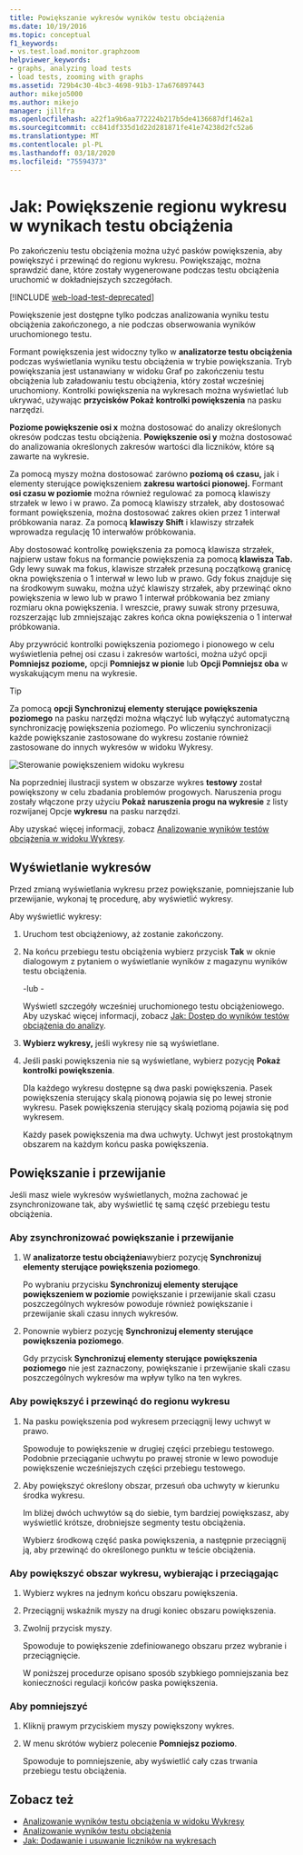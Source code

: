 ```yaml
---
title: Powiększanie wykresów wyników testu obciążenia
ms.date: 10/19/2016
ms.topic: conceptual
f1_keywords:
- vs.test.load.monitor.graphzoom
helpviewer_keywords:
- graphs, analyzing load tests
- load tests, zooming with graphs
ms.assetid: 729b4c30-4bc3-4698-91b3-17a676897443
author: mikejo5000
ms.author: mikejo
manager: jillfra
ms.openlocfilehash: a22f1a9b6aa772224b217b5de4136687df1462a1
ms.sourcegitcommit: cc841df335d1d22d281871fe41e74238d2fc52a6
ms.translationtype: MT
ms.contentlocale: pl-PL
ms.lasthandoff: 03/18/2020
ms.locfileid: "75594373"
---
```

# <a name="how-to-zoom-in-on-a-region-of-the-graph-in-load-test-results"></a>Jak: Powiększenie regionu wykresu w wynikach testu obciążenia

Po zakończeniu testu obciążenia można użyć pasków powiększenia, aby powiększyć i przewinąć do regionu wykresu. Powiększając, można sprawdzić dane, które zostały wygenerowane podczas testu obciążenia uruchomić w dokładniejszych szczegółach.

[!INCLUDE [web-load-test-deprecated](includes/web-load-test-deprecated.md)]

Powiększenie jest dostępne tylko podczas analizowania wyniku testu obciążenia zakończonego, a nie podczas obserwowania wyników uruchomionego testu.

Formant powiększenia jest widoczny tylko w **analizatorze testu obciążenia** podczas wyświetlania wyniku testu obciążenia w trybie powiększania. Tryb powiększania jest ustanawiany w widoku Graf po zakończeniu testu obciążenia lub załadowaniu testu obciążenia, który został wcześniej uruchomiony. Kontrolki powiększenia na wykresach można wyświetlać lub ukrywać, używając **przycisków Pokaż kontrolki powiększenia** na pasku narzędzi.

**Poziome powiększenie osi x** można dostosować do analizy określonych okresów podczas testu obciążenia. **Powiększenie osi y** można dostosować do analizowania określonych zakresów wartości dla liczników, które są zawarte na wykresie.

Za pomocą myszy można dostosować zarówno **poziomą oś czasu,** jak i elementy sterujące powiększeniem **zakresu wartości pionowej.** Formant **osi czasu w poziomie** można również regulować za pomocą klawiszy strzałek w lewo i w prawo. Za pomocą klawiszy strzałek, aby dostosować formant powiększenia, można dostosować zakres okien przez 1 interwał próbkowania naraz. Za pomocą **klawiszy Shift** i klawiszy strzałek wprowadza regulację 10 interwałów próbkowania.

Aby dostosować kontrolkę powiększenia za pomocą klawisza strzałek, najpierw ustaw fokus na formancie powiększenia za pomocą **klawisza Tab.** Gdy lewy suwak ma fokus, klawisze strzałek przesuną początkową granicę okna powiększenia o 1 interwał w lewo lub w prawo. Gdy fokus znajduje się na środkowym suwaku, można użyć klawiszy strzałek, aby przewinąć okno powiększenia w lewo lub w prawo 1 interwał próbkowania bez zmiany rozmiaru okna powiększenia. I wreszcie, prawy suwak strony przesuwa, rozszerzając lub zmniejszając zakres końca okna powiększenia o 1 interwał próbkowania.

Aby przywrócić kontrolki powiększenia poziomego i pionowego w celu wyświetlenia pełnej osi czasu i zakresów wartości, można użyć opcji **Pomniejsz poziome,** opcji **Pomniejsz w pionie** lub **Opcji Pomniejsz oba** w wyskakującym menu na wykresie.

> [!TIP]
> Za pomocą **opcji Synchronizuj elementy sterujące powiększenia poziomego** na pasku narzędzi można włączyć lub wyłączyć automatyczną synchronizację powiększenia poziomego. Po wliczeniu synchronizacji każde powiększanie zastosowane do wykresu zostanie również zastosowane do innych wykresów w widoku Wykresy.

![Sterowanie powiększeniem widoku wykresu](../test/media/ltest_zoomcontrol.png)

Na poprzedniej ilustracji system w obszarze wykres **testowy** został powiększony w celu zbadania problemów progowych. Naruszenia progu zostały włączone przy użyciu **Pokaż naruszenia progu na wykresie** z listy rozwijanej Opcje **wykresu** na pasku narzędzi.

Aby uzyskać więcej informacji, zobacz [Analizowanie wyników testów obciążenia w widoku Wykresy](../test/analyze-load-test-results-in-the-graphs-view.md).

## <a name="display-graphs"></a>Wyświetlanie wykresów

Przed zmianą wyświetlania wykresu przez powiększanie, pomniejszanie lub przewijanie, wykonaj tę procedurę, aby wyświetlić wykresy.

Aby wyświetlić wykresy:

1. Uruchom test obciążeniowy, aż zostanie zakończony.

2. Na końcu przebiegu testu obciążenia wybierz przycisk **Tak** w oknie dialogowym z pytaniem o wyświetlanie wyników z magazynu wyników testu obciążenia.

     \-lub -

     Wyświetl szczegóły wcześniej uruchomionego testu obciążeniowego. Aby uzyskać więcej informacji, zobacz [Jak: Dostęp do wyników testów obciążenia do analizy](../test/how-to-access-load-test-results-for-analysis.md).

3. **Wybierz wykresy,** jeśli wykresy nie są wyświetlane.

4. Jeśli paski powiększenia nie są wyświetlane, wybierz pozycję **Pokaż kontrolki powiększenia**.

     Dla każdego wykresu dostępne są dwa paski powiększenia. Pasek powiększenia sterujący skalą pionową pojawia się po lewej stronie wykresu. Pasek powiększenia sterujący skalą poziomą pojawia się pod wykresem.

     Każdy pasek powiększenia ma dwa uchwyty. Uchwyt jest prostokątnym obszarem na każdym końcu paska powiększenia.

## <a name="zoom-and-scroll"></a>Powiększanie i przewijanie

Jeśli masz wiele wykresów wyświetlanych, można zachować je zsynchronizowane tak, aby wyświetlić tę samą część przebiegu testu obciążenia.

### <a name="to-synchronize-zooming-and-scrolling"></a>Aby zsynchronizować powiększanie i przewijanie

1. W **analizatorze testu obciążenia**wybierz pozycję **Synchronizuj elementy sterujące powiększenia poziomego**.

     Po wybraniu przycisku **Synchronizuj elementy sterujące powiększeniem w poziomie** powiększanie i przewijanie skali czasu poszczególnych wykresów powoduje również powiększanie i przewijanie skali czasu innych wykresów.

2. Ponownie wybierz pozycję **Synchronizuj elementy sterujące powiększenia poziomego**.

     Gdy przycisk **Synchronizuj elementy sterujące powiększenia poziomego** nie jest zaznaczony, powiększanie i przewijanie skali czasu poszczególnych wykresów ma wpływ tylko na ten wykres.

### <a name="to-zoom-and-scroll-to-a-region-of-the-graph"></a>Aby powiększyć i przewinąć do regionu wykresu

1. Na pasku powiększenia pod wykresem przeciągnij lewy uchwyt w prawo.

     Spowoduje to powiększenie w drugiej części przebiegu testowego. Podobnie przeciąganie uchwytu po prawej stronie w lewo powoduje powiększenie wcześniejszych części przebiegu testowego.

2. Aby powiększyć określony obszar, przesuń oba uchwyty w kierunku środka wykresu.

     Im bliżej dwóch uchwytów są do siebie, tym bardziej powiększasz, aby wyświetlić krótsze, drobniejsze segmenty testu obciążenia.

     Wybierz środkową część paska powiększenia, a następnie przeciągnij ją, aby przewinąć do określonego punktu w teście obciążenia.

### <a name="to-zoom-to-a-region-of-the-graph-by-choosing-and-dragging"></a>Aby powiększyć obszar wykresu, wybierając i przeciągając

1. Wybierz wykres na jednym końcu obszaru powiększenia.

2. Przeciągnij wskaźnik myszy na drugi koniec obszaru powiększenia.

3. Zwolnij przycisk myszy.

    Spowoduje to powiększenie zdefiniowanego obszaru przez wybranie i przeciągnięcie.

   W poniższej procedurze opisano sposób szybkiego pomniejszania bez konieczności regulacji końców paska powiększenia.

### <a name="to-zoom-out"></a>Aby pomniejszyć

1. Kliknij prawym przyciskiem myszy powiększony wykres.

2. W menu skrótów wybierz polecenie **Pomniejsz poziomo**.

     Spowoduje to pomniejszenie, aby wyświetlić cały czas trwania przebiegu testu obciążenia.

## <a name="see-also"></a>Zobacz też

- [Analizowanie wyników testu obciążenia w widoku Wykresy](../test/analyze-load-test-results-in-the-graphs-view.md)
- [Analizowanie wyników testu obciążenia](../test/analyze-load-test-results-using-the-load-test-analyzer.md)
- [Jak: Dodawanie i usuwanie liczników na wykresach](../test/how-to-add-and-delete-counters-on-graphs-in-load-test-results.md)
